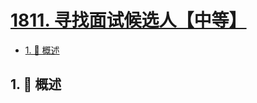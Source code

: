 # [1811. 寻找面试候选人【中等】](https://github.com/Tdahuyou/TNotes.leetcode/tree/main/notes/1811.%20%E5%AF%BB%E6%89%BE%E9%9D%A2%E8%AF%95%E5%80%99%E9%80%89%E4%BA%BA%E3%80%90%E4%B8%AD%E7%AD%89%E3%80%91)

<!-- region:toc -->

- [1. 📝 概述](#1--概述)

<!-- endregion:toc -->

## 1. 📝 概述
